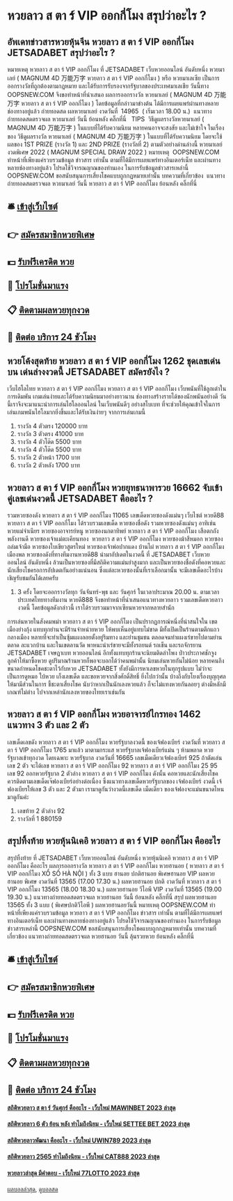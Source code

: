 # หวยลาว ส ตา ร์ VIP ออกกี่โมง สรุปว่าอะไร ?
## อัพเดทข่าวสารหวยหุ้นจีน หวยลาว ส ตา ร์ VIP ออกกี่โมง JETSADABET สรุปว่าอะไร ?
หมายเหตุ หวยลาว ส ตา ร์ VIP ออกกี่โมง ที่ JETSADABET เว็บหวยออนไลน์ อันดับหนึ่ง หวยมาเลย์ ( MAGNUM 4D 万能万字 หวยลาว ส ตา ร์ VIP ออกกี่โมง ) หรือ หวยมาเลเซีย เป็นการออกรางวัลที่ถูกต้องตามกฎหมาย และได้รับการรับรองจากรัฐบาลของประเทศมาเลเชีย
วันนี้ทาง OOPSNEW.COM จึงขอทำหน้าที่นำเสนอ ผลการออกรางวัล หวยมาเลย์ ( MAGNUM 4D 万能万字 หวยลาว ส ตา ร์ VIP ออกกี่โมง ) โดยข้อมูลที่กล่าวมาข่างต้น ได้มีการเผยแพร่ผ่านทางหลายช่องทางอยู่แล้ว
ถ่ายทอดสด ผลหวยมาเลย์ งวดวันที่  14965  ( เริ่มเวลา 18.00 น.)
 แนวทางถ่ายทอดสดตรวจผล หวยมาเลย์ วันนี้ ย้อนหลัง คลิ๊กที่นี่  
TIPS  วิธีดูผลรางวัลหวยมาเลย์ ( MAGNUM 4D 万能万字 ) ในแบบที่ได้รับความนิยม
หลายคนอาจจะสงสัย และไม่เข้าใจ ในเรื่องของ วิธีดูผลรางวัล หวยมาเลย์ ( MAGNUM 4D 万能万字 ) ในแบบที่ได้รับความนิยม โดยจะใช้ผลของ 1ST PRIZE (รางวัล 1) และ 2ND PRIZE (รางวัลที่ 2) ตามตัวอย่างด่านล่างนี้
หวยมาเลย์งวดพิเศษ 2022 ( MAGNUM SPECIAL DRAW 2022 )
หมายเหตุ  OOPSNEW.COM ทำหน้าที่เพียงแค่รวบรวมข้อมูล ข่าวสาร เท่านั้น ตามที่ได้มีการเผยแพร่ทางอินเตอร์เน็ท และผ่านทางหลายช่องทางอยู่แล้ว โปรดใช้วิจารณญาณของท่านเอง ในการรับข้อมูลข่าวสารเหล่านี้ OOPSNEW.COM ขอสนับสนุนการเสี่ยงโชคแบบถูกกฎหมายเท่านั้น
บทความที่เกี่ยวข้อง
 แนวทางถ่ายทอดสดตรวจผล หวยมาเลย์ วันนี้ หวยลาว ส ตา ร์ VIP ออกกี่โมง ย้อนหลัง คลิ๊กที่นี่  

## 🛎 [เข้าสู่เว็บไซต์](https://bit.ly/3BG5bNw)
## 👉 [สมัครสมาชิกหวยพิเศษ](https://bit.ly/3BG5bNw)
## 💵 [รับฟรีเครดิต หวย](https://bit.ly/3C3mvgS)
## 👑 [โปรโมชั่นมาแรง](https://bit.ly/3C3mvgS)
## 📋 [ติดตามผลหวยทุกงวด](https://bit.ly/3C3mvgS)
## 📱 [ติดต่อ บริการ 24 ชัวโมง](https://bit.ly/3C3mvgS)

## หวยโค้งสุดท้าย หวยลาว ส ตา ร์ VIP ออกกี่โมง 1262 ชุดเลขเด่นบน เด่นล่างงวดนี้ JETSADABET สมัครยังไง ?
เว็บไฮโลไทย หวยลาว ส ตา ร์ VIP ออกกี่โมง หวยลาว ส ตา ร์ VIP ออกกี่โมง เว็บพนันที่ใช้ลูกเต๋าในการเดิมพัน เกมเล่นง่ายและได้รับความนิยมมาอย่างยาวนาน ช่องทางสร้างรายได้ของนักพนันอย่างดี วันนี้เราจึงจะมาแนะนำการเล่นไฮโลออนไลน์ ในเว็บพนันดีๆ อย่างสโบเบท ที่จะช่วยให้คุณเข้าใจในการเล่นเกมพนันไฮโลมากยิ่งขึ้นและได้รับเงินง่ายๆ จากการเล่นเกมนี้
1. รางวัล 4 ตัวตรง 120000 บาท
2. รางวัล 3 ตัวตรง 41000 บาท
3. รางวัล 4 ตัวโต๊ด 5500 บาท
4. รางวัล 4 ตัวโต๊ด 5500 บาท
5. รางวัล 2 ตัวหน้า 1700 บาท
6. รางวัล 2 ตัวหลัง 1700 บาท

## หวยลาว ส ตา ร์ VIP ออกกี่โมง หวยยุทธนาพารวย 16662 จับเข้าคู่เลขเด่นงวดนี้ JETSADABET คืออะไร ?
รวมหวยซองดัง หวยลาว ส ตา ร์ VIP ออกกี่โมง 11065 เลขเด็ดหวยซองดังแม่นๆ เว็บไซต์ หวยดี88 หวยลาว ส ตา ร์ VIP ออกกี่โมง ได้รวบรวมเลขเด็ด หวยซองชื่อดัง รวมหวยซองดังแม่นๆ อาทิเช่น หวยแม่จำเนียร หวยซองอาจารย์หนู หวยซองนกตาทิพย์ หวยลาว ส ตา ร์ VIP ออกกี่โมง เสือตกถังพลังงานดี หวยซองเจ้าแม่ตะเคียนทอง  หวยลาว ส ตา ร์ VIP ออกกี่โมง หวยซองม้าสีหมอก หวยซองถล่มเจ้ามือ หวยซองใบเขียวสูตรใหม่ หวยซองเจ้าพ่อปากแดง บ้านไผ่ หวยลาว ส ตา ร์ VIP ออกกี่โมง เมืองพล
หวยซองดังที่ทางทีมงานหวยดี88 นำมาอัปเดตในงวดนี้ ที่ JETSADABET เว็บหวยออนไลน์ อันดับหนึ่ง ล้วนเป็นหวยซองที่มีสถิติความแม่นยำสูงมาก และเป็นหวยซองชื่อดังที่คอหวยและนักเสี่ยงโชครอการอัปเดตกันอย่างแน่นอน ซึ่งแต่ละหวยซองนั้นที่เราเลือกมานั้น จะมีเลขเด็ดอะไรบ้าง เชิญรับชมกันได้เลยครับ
1. 3 ครั้ง โดยจะออกรางวัลทุก วันจันทร์-พุธ และ วันศุกร์ ในเวลาประมาณ 20.00 น. ตามเวลาประเทศไทยทางทีมงาน หวยดี888 จึงขอทำหน้าที่นำเสนอแนวทางหวยลาว รวมเลขเด็ดหวยลาวงวดนี้ โดยข้อมูลดังกล่าวนี้ เราได้รวบรวมมาจากเซียนหวยจากหลายสำนัก

การเล่นหวยในสังคมพม่า หวยลาว ส ตา ร์ VIP ออกกี่โมง เป็นปรากฏการณ์หนึ่งที่น่าสนใจใน เขตเมืองย่างกุ้ง แทบทุกย่านจะมีร้านจำหน่ายหวย ให้พบเห็นอยู่แทบไม่ขาด มีทั้งเปิดเป็นร้านตามตึกแถวกลางเมือง หลายที่จะทำเป็นซุ้มแผงลอยตั้งอยู่ริมทาง และย่านชุมชน ตลอดจนทำแผงเร่ขายไปตามย่านตลาด ละแวกบ้าน และในเขตลานวัด พาหนะนำเร่ขายจะมีทั้งรถยนต์ รถเข็น และรถจักรยาน JETSADABET เจษฎาเบท หวยออนไลน์ อีกทั้งแทบทุกร้านจะนิยมติดลำโพง ป่าวประกาศชักจูงลูกค้าให้มาซื้อหวย
ดูปริมาณร้านหวยก็พอจะบอกได้ว่าคนพม่านั้น นิยมเล่นหวยกันไม่น้อย หลายคนถึงขนาดกำหนดโชคชะตาไว้กับหวย JETSADABET ทั้งยังมีการหาเลขหวยในทุกรูปแบบ ไม่ว่าจะเป็นการดูหมอ ใบ้หวย เก็งเลขเด็ด และขอหวยจากสิ่งศักดิ์สิทธิ์ ยิ่งไปกว่านั้น บ้างถึงกับโยงเรื่องบุญกุศลให้มามีส่วนในการ ชี้ชะตาเสี่ยงโชค นับว่าหากเป็นนักเลงหวยแล้ว ก็จะไม่แทงหวยกันลอยๆ ต่างมีหลักมีเกณฑ์ไม่ต่าง ไปจากเหล่านักเลงหวยของไทยเราเช่นกัน

## หวยลาว ส ตา ร์ VIP ออกกี่โมง หวยอาจารย์ไกรทอง 1462 แนวทาง 3 ตัว และ 2 ตัว
เลขเด็ดเลขดัง หวยลาว ส ตา ร์ VIP ออกกี่โมง หวยรัฐบาลงวดนี้ ของเจ้ฟองเบียร์ งวดวันที่ หวยลาว ส ตา ร์ VIP ออกกี่โมง 1765 มาแล้ว มาตามกระแส หวยรัฐบาลเจ้ฟองเบียร์แม่น ๆ ห้ามพลาด หวยรัฐบาลเข้าทุกงวด โดยเฉพาะ หวยรัฐบาล งวดวันที่ 16665 เลขเม็ดเดียวเจ้ฟองเบียร์ 925 ถ้าตัดเล่นเลข 2 ตัว จะได้เลข หวยลาว ส ตา ร์ VIP ออกกี่โมง 92 หวยลาว ส ตา ร์ VIP ออกกี่โมง 25 95 เลข 92 ออกหวยรัฐบาล 2 ตัวล่าง หวยลาว ส ตา ร์ VIP ออกกี่โมง ดังนั้น คอหวยและนักเสี่ยงโชคควรติดตามเลขเด็ดเจ๊ฟองเบียร์อย่างต่อเนื่อง ซึ่งแนวทางเลขเด็ดหวยรัฐบาลของ เจ้ฟองเบียร์ งวดนี้ เจ้ฟองเบียรให้เลข 3 ตัว และ 2 ตัวมา เรามาดูกันว่างวดนี้เลขเด็ด เม็ดเดียว ของเจ้ฟองจะแม่นขนาดไหนมาดูกันค่ะ
1. เลขท้าย 2 ตัวล่าง 92
2. รางวัลที่ 1 880159

## สรุปทิ้งท้าย หวยหุ้นนิเคอิ หวยลาว ส ตา ร์ VIP ออกกี่โมง คืออะไร
สรุปทิ้งท้าย ที่ JETSADABET เว็บหวยออนไลน์ อันดับหนึ่ง หวยหุ้นนิเคอิ หวยลาว ส ตา ร์ VIP ออกกี่โมง คืออะไร ผลการออกรางวัล หวยลาว ส ตา ร์ VIP ออกกี่โมง หวยฮานอย ( หวยลาว ส ตา ร์ VIP ออกกี่โมง XỔ SỐ HÀ NỘI ) ทั้ง 3 แบบ ฮานอย ปกติฮานอย พิเศษฮานอย VIP
ผลหวยฮานอย พิเศษ งวดวันที่ 13565 (17.00 17.30 น.)
ผลหวยฮานอย ปกติ งวดวันที่ หวยลาว ส ตา ร์ VIP ออกกี่โมง 13565 (18.00 18.30 น.)
ผลหวยฮานอย วีไอพี VIP งวดวันที่ 13565 (19.00 19.30 น.)
 แนวทางถ่ายทอดสดตรวจผล หวยฮานอย วันนี้ ย้อนหลัง คลิ๊กที่นี่ 
สรุป ผลหวยฮานอย 13565 ทั้ง 3 แบบ ( พิเศษปกติวีไอพี ) ผลหวยฮานอยวันนี้
หมายเหตุ OOPSNEW.COM ทำหน้าที่เพียงแค่รวบรวมข้อมูล หวยลาว ส ตา ร์ VIP ออกกี่โมง ข่าวสาร เท่านั้น ตามที่ได้มีการเผยแพร่ทางอินเตอร์เน็ท และผ่านทางหลายช่องทางอยู่แล้ว โปรดใช้วิจารณญาณของท่านเอง ในการรับข้อมูลข่าวสารเหล่านี้ OOPSNEW.COM ขอสนับสนุนการเสี่ยงโชคแบบถูกกฎหมายเท่านั้น
บทความที่เกี่ยวข้อง
แนวทางถ่ายทอดสดตรวจผล หวยฮานอย วันนี้ ลุ้นรวยหวย ย้อนหลัง คลิ๊กที่นี่

## 🛎 [เข้าสู่เว็บไซต์](https://bit.ly/3BG5bNw)
## 👉 [สมัครสมาชิกหวยพิเศษ](https://bit.ly/3BG5bNw)
## 💵 [รับฟรีเครดิต หวย](https://bit.ly/3C3mvgS)
## 👑 [โปรโมชั่นมาแรง](https://bit.ly/3C3mvgS)
## 📋 [ติดตามผลหวยทุกงวด](https://bit.ly/3C3mvgS)
## 📱 [ติดต่อ บริการ 24 ชัวโมง](https://bit.ly/3C3mvgS)

#### [สถิติหวยลาว ส ตา ร์ วันศุกร์ คืออะไร - เว็บใหม่ MAWINBET 2023 ล่าสุด](https://atom.io/themes/สถิติหวยลาว%20ส%20ตา%20ร์%20วันศุกร์%20คืออะไร%20-%20เว็บใหม่%20mawinbet%202023%20ล่าสุด)
#### [สถิติหวยลาว 6 ตัว ย้อน หลัง ทำไมถึงนิยม - เว็บใหม่ SETTEE BET 2023 ล่าสุด](https://atom.io/themes/สถิติหวยลาว%206%20ตัว%20ย้อน%20หลัง%20ทำไมถึงนิยม%20-%20เว็บใหม่%20settee%20bet%202023%20ล่าสุด)
#### [สถิติหวยลาวพัฒนา คืออะไร - เว็บใหม่ UWIN789 2023 ล่าสุด](https://atom.io/themes/สถิติหวยลาวพัฒนา%20คืออะไร%20-%20เว็บใหม่%20uwin789%202023%20ล่าสุด)
#### [สถิติหวยลาว 2565 ทำไมถึงนิยม - เว็บใหม่ CAT888 2023 ล่าสุด](https://atom.io/themes/สถิติหวยลาว%202565%20ทำไมถึงนิยม%20-%20เว็บใหม่%20cat888%202023%20ล่าสุด)
#### [หวยลาวล่าสุด มีคำตอบ - เว็บใหม่ 77LOTTO 2023 ล่าสุด](https://atom.io/themes/หวยลาวล่าสุด%20มีคำตอบ%20-%20เว็บใหม่%2077lotto%202023%20ล่าสุด)

[ผลบอลล่าสุด](https://siamsport.tv "ผลบอลล่าสุด"), [ดูบอลสด](https://siamsport.tv/ดูบอลสด "ดูบอลสด")